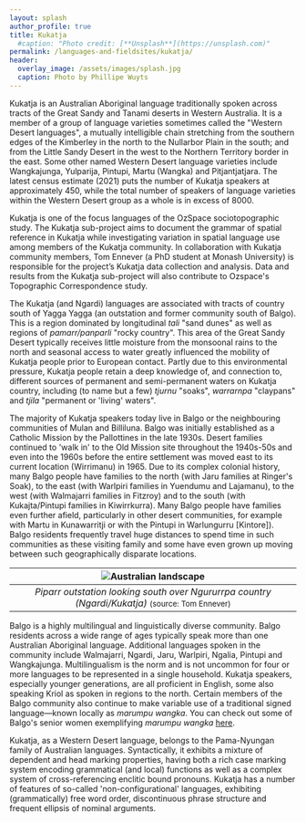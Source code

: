 ```yaml
---
layout: splash
author_profile: true
title: Kukatja
  #caption: "Photo credit: [**Unsplash**](https://unsplash.com)"
permalink: /languages-and-fieldsites/kukatja/
header:
  overlay_image: /assets/images/splash.jpg
  caption: Photo by Phillipe Wuyts
---
```

Kukatja is an Australian Aboriginal language traditionally spoken across tracts of the Great Sandy and Tanami deserts in Western Australia. It is a member of a group of language varieties sometimes called the "Western Desert languages", a mutually intelligible chain stretching from the southern edges of the Kimberley in the north to the Nullarbor Plain in the south; and from the Little Sandy Desert in the west to the Northern Territory border in the east. Some other named Western Desert language varieties include Wangkajunga, Yulparija, Pintupi, Martu (Wangka) and Pitjantjatjara. The latest census estimate (2021) puts the number of Kukatja speakers at approximately 450, while the total number of speakers of language varieties within the Western Desert group as a whole is in excess of 8000.

Kukatja is one of the focus languages of the OzSpace sociotopographic study. The Kukatja sub-project aims to document the grammar of spatial reference in Kukatja while investigating variation in spatial language use among members of the Kukatja community. In collaboration with Kukatja community members, Tom Ennever (a PhD student at Monash University) is responsible for the project’s Kukatja data collection and analysis. Data and results from the Kukatja sub-project will also contribute to Ozspace's Topographic Correspondence study.

The Kukatja (and Ngardi) languages are associated with tracts of country south of Yagga Yagga (an outstation and former community south of Balgo). This is a region dominated by longitudinal *tali* "sand dunes" as well as regions of *pamarr/panparli* "rocky country". This area of the Great Sandy Desert typically receives little moisture from the monsoonal rains to the north and seasonal access to water greatly influenced the mobility of Kukatja people prior to European contact. Partly due to this environmental pressure, Kukatja people retain a deep knowledge of, and connection to, different sources of permanent and semi-permanent waters on Kukatja country, including (to name but a few) *tjurnu* "soaks", *warrarnpa* "claypans" and *tjila* "permanent or 'living' waters".

The majority of Kukatja speakers today live in Balgo or the neighbouring communities of Mulan and Billiluna. Balgo was initially established as a Catholic Mission by the Pallottines in the late 1930s. Desert families continued to 'walk in' to the Old Mission site throughout the 1940s-50s and even into the 1960s before the entire settlement was moved east to its current location (Wirrimanu) in 1965. Due to its complex colonial history, many Balgo people have families to the north (with Jaru families at Ringer's Soak), to the east (with Warlpiri families in Yuendumu and Lajamanu), to the west (with Walmajarri families in Fitzroy) and to the south (with Kukajta/Pintupi families in Kiwirrkurra). Many Balgo people have families even further afield, particularly in other desert communities, for example with Martu in Kunawarritji or with the Pintupi in Warlungurru [Kintore]). Balgo residents frequently travel huge distances to spend time in such communities as these visiting family and some have even grown up moving between such geographically disparate locations.

| ![Australian landscape](/assets/images/GOPR0065.JPG "Photo of trip on country") |
|:--:|
| *Piparr outstation looking south over Ngururrpa country (Ngardi/Kukatja)* <small> (source: Tom Ennever) </small> |

Balgo is a highly multilingual and linguistically diverse community. Balgo residents across a wide range of ages typically speak more than one Australian Aboriginal language. Additional languages spoken in the community include Walmajarri, Ngardi, Jaru, Warlpiri, Ngalia, Pintupi and Wangkajunga. Multilingualism is the norm and is not uncommon for four or more languages to be represented in a single household. Kukatja speakers, especially younger generations, are all proficient in English, some also speaking Kriol as spoken in regions to the north. Certain members of the Balgo community also continue to make variable use of a traditional signed language—known locally as *marumpu wangka*. You can check out some of Balgo's senior women exemplifying *marumpu wangka* [here](https://ictv.com.au/video/item/2905?lp=1).

Kukatja, as a Western Desert language, belongs to the Pama-Nyungan family of Australian languages. Syntactically, it exhibits a mixture of dependent and head marking properties, having both a rich case marking system encoding grammatical (and local) functions as well as a complex system of cross-referencing enclitic bound pronouns. Kukatja has a number of features of so-called 'non-configurational' languages, exhibiting (grammatically) free word order, discontinuous phrase structure and frequent ellipsis of nominal arguments.
